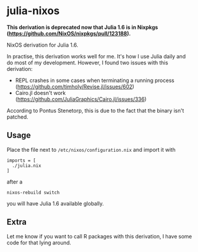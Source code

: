 # julia-nixos

**This derivation is deprecated now that Julia 1.6 is in Nixpkgs (https://github.com/NixOS/nixpkgs/pull/123188).**

NixOS derivation for Julia 1.6.

In practise, this derivation works well for me.
It's how I use Julia daily and do most of my development.
However, I found two issues with this derivation:

- REPL crashes in some cases when terminating a running process (https://github.com/timholy/Revise.jl/issues/602)
- Cairo.jl doesn't work (https://github.com/JuliaGraphics/Cairo.jl/issues/336)

According to Pontus Stenetorp, this is due to the fact that the binary isn't patched.

## Usage

Place the file next to `/etc/nixos/configuration.nix` and import it with
```
imports = [
  ./julia.nix
]
```
after a 
```
nixos-rebuild switch
```
you will have Julia 1.6 available globally.

## Extra

Let me know if you want to call R packages with this derivation, I have some code for that lying around.
